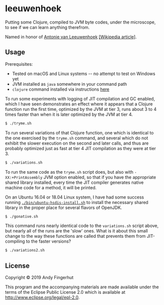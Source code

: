 # leeuwenhoek

Putting some Clojure, compiled to JVM byte codes, under the
microscope, to see if we can learn anything therefrom.

Named in honor of [Antonie van
Leeuwenhoek](https://ucmp.berkeley.edu/history/leeuwenhoek.html)
[[Wikipedia article]](https://en.wikipedia.org/wiki/Antonie_van_Leeuwenhoek).


## Usage

Prerequisites:
* Tested on macOS and Linux systems -- no attempt to test on Windows yet
* JVM installed as `java` somewhere in your command path
* `clojure` command installed via instructions [here](https://clojure.org/guides/getting_started)

To run some experiments with logging of JIT compilation and GC
enabled, which I have seen demonstrates an effect where it appears
that a Clojure function run the first time, optimized by the JVM at
tier 3, runs about 3 to 4 times faster than when it is later optimized
by the JVM at tier 4.

```bash
$ ./tryme.sh
```

To run several variations of that Clojure function, one which is
identical to the one exercised by the `tryme.sh` command, and several
which do not exhibit the slower execution on the second and later
calls, and thus are probably optimized just as fast at tier 4 JIT
compilation as they were at tier 3.

```bash
$ ./variations.sh
```

To run the same code as the `tryme.sh` script does, but also with
`-XX:+PrintAssembly` JVM option enabled, so that if you have the
appropriate shared library installed, every time the JIT compiler
generates native machine code for a method, it will be printed.

On an Ubuntu 16.04 or 18.04 Linux system, I have had some success
running [`./bin/ubuntu-hsdis-install.sh`](bin/ubuntu-hsdis-install.sh)
to install the necessary shared library in the proper place for
several flavors of OpenJDK.

```bash
$ ./gonative.sh
```

This command runs nearly identical code to the `variations.sh` script
above, but nearly all of the runs are the 'slow' ones.  What is it
about this small change to the way these functions are called that
prevents them from JIT-compiling to the faster versions?

```bash
$ ./variations2.sh
```


## License

Copyright © 2019 Andy Fingerhut

This program and the accompanying materials are made available under the
terms of the Eclipse Public License 2.0 which is available at
http://www.eclipse.org/legal/epl-2.0.

